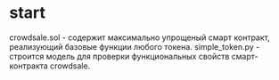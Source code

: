 # start
crowdsale.sol - содержит максимально упрощеный смарт контракт, реализующий базовые функции любого токена.
simple_token.py - строится модель для проверки функциональных свойств смарт-контракта crowdsale.  
